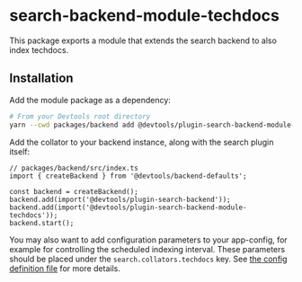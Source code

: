 # search-backend-module-techdocs

This package exports a module that extends the search backend to also index techdocs.

## Installation

Add the module package as a dependency:

```bash
# From your Devtools root directory
yarn --cwd packages/backend add @devtools/plugin-search-backend-module-techdocs
```

Add the collator to your backend instance, along with the search plugin itself:

```tsx
// packages/backend/src/index.ts
import { createBackend } from '@devtools/backend-defaults';

const backend = createBackend();
backend.add(import('@devtools/plugin-search-backend'));
backend.add(import('@devtools/plugin-search-backend-module-techdocs'));
backend.start();
```

You may also want to add configuration parameters to your app-config, for example for controlling the scheduled indexing interval. These parameters should be placed under the `search.collators.techdocs` key. See [the config definition file](https://github.com/khulnasoft/devtools/blob/master/plugins/search-backend-module-techdocs/config.d.ts) for more details.
